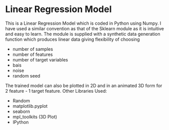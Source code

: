 
# Linear Regression Model

This is a Linear Regression Model which is coded in Python using Numpy. I have used a similar convention as that of the Sklearn module as it is intuitive and easy to learn.
The module is supplied with a synthetic data generation function which produces linear data giving flexibility of choosing

- number of samples
- number of features
- number of target variables
- bais
- noise
- random seed

The trained model can also be plotted in 2D and in an animated 3D form for 2 feature - 1 target feature.
Other Libraries Used:

- Random
- matplotlib.pyplot
- seaborn
- mpl_toolkits (3D Plot)
- IPython
